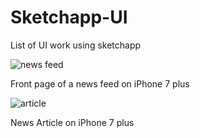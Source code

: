 # Sketchapp-UI
List of UI work using sketchapp



![news feed](https://user-images.githubusercontent.com/14809215/31132830-ced97264-a82b-11e7-97f6-c2db818db896.png)

Front page of a news feed on iPhone 7 plus


![article](https://user-images.githubusercontent.com/14809215/31132904-fe8c0eae-a82b-11e7-991c-31f0e45f6119.png)

News Article on iPhone 7 plus
